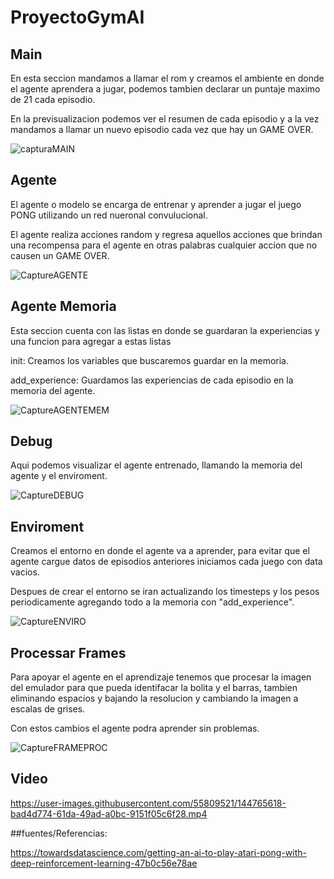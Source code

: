 # ProyectoGymAI
## Main
En esta seccion mandamos a llamar el rom y creamos el ambiente en donde el agente aprendera a jugar, podemos tambien declarar un puntaje maximo de 21 cada episodio.

En la previsualizacion podemos ver el resumen de cada episodio y a la vez mandamos a llamar un nuevo episodio cada vez que hay un GAME OVER.


![capturaMAIN](https://user-images.githubusercontent.com/55809521/144763782-f3d5367a-5bf1-42fd-ac38-875d698984f8.PNG)


## Agente
El agente o modelo se encarga de entrenar y aprender a jugar el juego PONG utilizando un red nueronal convulucional. 

El agente realiza acciones random y regresa aquellos acciones que brindan una recompensa para el agente en otras palabras cualquier accion que no causen un GAME OVER.

![CaptureAGENTE](https://user-images.githubusercontent.com/55809521/144765572-8043b396-c173-4e4c-8ccd-1134ebfe3d3e.PNG)


## Agente Memoria
Esta seccion cuenta con las listas en donde se guardaran la experiencias y una funcion para agregar a estas listas

init: Creamos los variables que buscaremos guardar en la memoria.

add_experience: Guardamos las experiencias de cada episodio en la memoria del agente.

![CaptureAGENTEMEM](https://user-images.githubusercontent.com/55809521/144765574-db9bfce0-5445-44f6-9ee3-fc57cfadce57.PNG)


## Debug
Aqui podemos visualizar el agente entrenado, llamando la memoria del agente y el enviroment.

![CaptureDEBUG](https://user-images.githubusercontent.com/55809521/144765575-cd06fdef-70cc-4c21-8423-e6dd61b873fa.PNG)


## Enviroment
Creamos el entorno en donde el agente va a aprender, para evitar que el agente cargue datos de episodios anteriores iniciamos cada juego con data vacios.

Despues de crear el entorno se iran actualizando los timesteps y los pesos periodicamente agregando todo a la memoria con "add_experience".

![CaptureENVIRO](https://user-images.githubusercontent.com/55809521/144765576-9a570f17-2a58-4e92-b97a-974766e39a00.PNG)


## Processar Frames
Para apoyar el agente en el aprendizaje tenemos que procesar la imagen del emulador para que pueda identifacar la bolita y el barras, tambien eliminando espacios y bajando la resolucion y cambiando la imagen a escalas de grises.

Con estos cambios el agente podra aprender sin problemas.

![CaptureFRAMEPROC](https://user-images.githubusercontent.com/55809521/144765579-fe73fbdd-bc87-4799-8c1e-c34af70d72ca.PNG)


## Video
https://user-images.githubusercontent.com/55809521/144765618-bad4d774-61da-49ad-a0bc-9151f05c6f28.mp4


##fuentes/Referencias:

https://towardsdatascience.com/getting-an-ai-to-play-atari-pong-with-deep-reinforcement-learning-47b0c56e78ae
